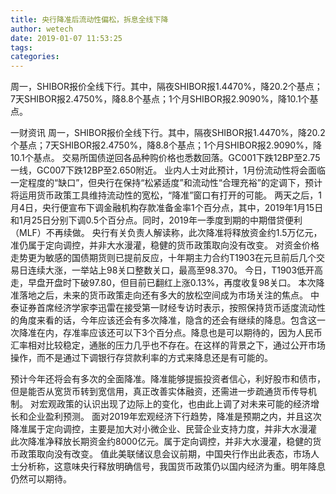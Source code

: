 ```yaml
---
title: 央行降准后流动性偏松，拆息全线下降
author: wetech
date: 2019-01-07 11:53:25
tags: 
categories: 
---
```

周一，SHIBOR报价全线下行。其中，隔夜SHIBOR报1.4470%，降20.2个基点；7天SHIBOR报2.4750%，降8.8个基点；1个月SHIBOR报2.9090%，降10.1个基点。
<!-- more -->
一财资讯
周一，SHIBOR报价全线下行。其中，隔夜SHIBOR报1.4470%，降20.2个基点；7天SHIBOR报2.4750%，降8.8个基点；1个月SHIBOR报2.9090%，降10.1个基点。
交易所国债逆回各品种购价格也悉数回落。GC001下跌12BP至2.75一线，GC007下跌12BP至2.650附近。
业内人士对此预计，1月份流动性将会面临一定程度的“缺口”，但央行在保持“松紧适度”和流动性“合理充裕”的定调下，预计将运用货币政策工具维持流动性的宽松，“降准”窗口有打开的可能。
两天之后，1月4日，央行便宣布下调金融机构存款准备金率1个百分点，其中，2019年1月15日和1月25日分别下调0.5个百分点。同时，2019年一季度到期的中期借贷便利（MLF）不再续做。
央行有关负责人解读称，此次降准将释放资金约1.5万亿元，准仍属于定向调控，并非大水漫灌，稳健的货币政策取向没有改变。
对资金价格走势更为敏感的国债期货则已提前反应，十年期主力合约T1903在元旦前后几个交易日连续大涨，一举站上98关口整数关口，最高至98.370。
今日，T1903低开高走，早盘开盘时下破97.80，但目前已翻红上涨0.13%，再度收复98关口。
本次降准落地之后，未来的货币政策走向还有多大的放松空间成为市场关注的焦点。
中泰证券首席经济学家李迅雷在接受第一财经专访时表示，按照保持货币适度流动性的角度来看的话，今年应该还会有多次降准，隐含的还会有继续的降息。包含这一次降准在内，存准率应该还可以下3个百分点。降息也是可以期待的，因为人民币汇率相对比较稳定，通胀的压力几乎也不存在。在这样的背景之下，通过公开市场操作，而不是通过下调银行存贷款利率的方式来降息还是有可能的。
 
 
预计今年还将会有多次的全面降准。降准能够提振投资者信心，利好股市和债市，但是能否从宽货币转到宽信用，真正改善实体融资，还需进一步疏通货币传导机制。
对宏观政策的认识出现了边际上的变化，也由此上调了对未来可能的经济增长和企业盈利预测。
面对2019年宏观经济下行趋势，降准是预期之内，并且这次降准属于定向调控，主要是加大对小微企业、民营企业支持力度，并非大水漫灌
此次降准净释放长期资金约8000亿元。属于定向调控，并非大水漫灌，稳健的货币政策取向没有改变。
值此美联储议息会议前期，中国央行作出此表态，市场人士分析称，这意味央行释放明确信号，我国货币政策仍以国内经济为重。明年降息仍然可以期待。
